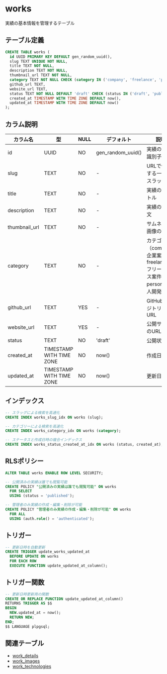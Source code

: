 # works

実績の基本情報を管理するテーブル

## テーブル定義

```sql
CREATE TABLE works (
  id UUID PRIMARY KEY DEFAULT gen_random_uuid(),
  slug TEXT UNIQUE NOT NULL,
  title TEXT NOT NULL,
  description TEXT NOT NULL,
  thumbnail_url TEXT NOT NULL,
  category TEXT NOT NULL CHECK (category IN ('company', 'freelance', 'personal')),
  github_url TEXT,
  website_url TEXT,
  status TEXT NOT NULL DEFAULT 'draft' CHECK (status IN ('draft', 'published', 'archived')),
  created_at TIMESTAMP WITH TIME ZONE DEFAULT now(),
  updated_at TIMESTAMP WITH TIME ZONE DEFAULT now()
);
```

## カラム説明

| カラム名 | 型 | NULL | デフォルト | 説明 |
|----------|-----|------|------------|------|
| id | UUID | NO | gen_random_uuid() | 実績の一意識別子 |
| slug | TEXT | NO | - | URLで使用する一意のスラッグ |
| title | TEXT | NO | - | 実績のタイトル |
| description | TEXT | NO | - | 実績の説明文 |
| thumbnail_url | TEXT | NO | - | サムネイル画像のURL |
| category | TEXT | NO | - | カテゴリー（company: 企業案件, freelance: フリーランス案件, personal: 個人開発） |
| github_url | TEXT | YES | - | GitHubリポジトリのURL |
| website_url | TEXT | YES | - | 公開サイトのURL |
| status | TEXT | NO | 'draft' | 公開状態 |
| created_at | TIMESTAMP WITH TIME ZONE | NO | now() | 作成日時 |
| updated_at | TIMESTAMP WITH TIME ZONE | NO | now() | 更新日時 |

## インデックス

```sql
-- スラッグによる検索を高速化
CREATE INDEX works_slug_idx ON works (slug);

-- カテゴリーによる検索を高速化
CREATE INDEX works_category_idx ON works (category);

-- ステータスと作成日時の複合インデックス
CREATE INDEX works_status_created_at_idx ON works (status, created_at);
```

## RLSポリシー

```sql
ALTER TABLE works ENABLE ROW LEVEL SECURITY;

-- 公開済みの実績は誰でも閲覧可能
CREATE POLICY "公開済みの実績は誰でも閲覧可能" ON works
  FOR SELECT
  USING (status = 'published');

-- 管理者のみ実績の作成・編集・削除が可能
CREATE POLICY "管理者のみ実績の作成・編集・削除が可能" ON works
  FOR ALL
  USING (auth.role() = 'authenticated');
```

## トリガー

```sql
-- 更新日時を自動更新
CREATE TRIGGER update_works_updated_at
  BEFORE UPDATE ON works
  FOR EACH ROW
  EXECUTE FUNCTION update_updated_at_column();
```

## トリガー関数

```sql
-- 更新日時更新用の関数
CREATE OR REPLACE FUNCTION update_updated_at_column()
RETURNS TRIGGER AS $$
BEGIN
  NEW.updated_at = now();
  RETURN NEW;
END;
$$ LANGUAGE plpgsql;
```

## 関連テーブル

- [work_details](./work_details.md)
- [work_images](./work_images.md)
- [work_technologies](./work_technologies.md) 